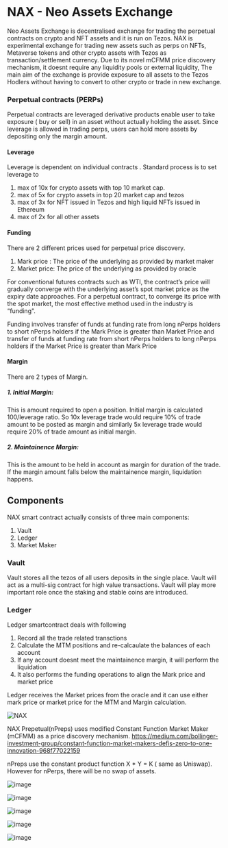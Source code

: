 # NAX - Neo Assets Exchange

Neo Assets Exchange is decentralised exchange for trading the perpetual contracts on crypto and NFT assets and it is run on Tezos.
NAX is experimental exchange for trading new assets such as perps on NFTs, Metaverse tokens and other crypto assets with Tezos as transaction/settlement currency.
Due to its novel mCFMM price discovery mechanism, it doesnt require any liquidity pools or external liquidity,
The main aim of the exchange is provide exposure to all assets to the Tezos Hodlers without having to convert to other crypto or trade in new exchange.

### Perpetual contracts (PERPs)

Perpetual contracts are leveraged derivative products enable user to take exposure ( buy or sell) in an asset without actually holding the asset.
Since leverage is allowed in trading perps, users can hold more assets by depositing only the margin amount. 



#### Leverage
Leverage is dependent on individual contracts . Standard process is to set leverage to

1. max of 10x for crypto assets with top 10 market cap. 
2. max of 5x for crypto assets in top 20 market cap and tezos
3. max of 3x for NFT issued in Tezos and high liquid NFTs issued in Ethereum
4. max of 2x for all other assets

#### Funding

There are 2 different prices used for perpetual price discovery.

1. Mark price : The price of the underlying as provided by market maker
2. Market price: The price of the underlying as provided by oracle

For conventional futures contracts such as WTI, the contract’s price will gradually converge with the underlying asset’s spot market price as the expiry date approaches. For a perpetual contract, to converge its price with the spot market, the most effective method used in the industry is “funding".

Funding involves transfer of funds at funding rate from long nPerps holders to short nPerps holders if the Mark Price is greater than Market Price and transfer of funds at funding rate from short nPerps holders to long nPerps holders if the Market Price is greater than Mark Price  

#### Margin

There are 2 types of Margin.
 ##### 1. Initial Margin: 
 
 This is amount required to open a position. Initial margin is calculated 100/leverage ratio.
 So 10x leverage trade would require 10% of trade amount to be posted as margin and similarly 5x leverage trade would require 20% of trade amount as initial margin.
 
 ##### 2. Maintainence Margin:

This is the amount to be held in account as margin for duration of the trade. If the margin amount falls below the maintainence margin, liquidation happens.


## Components

NAX smart contract actually consists of three main components:

1. Vault
2. Ledger
3. Market Maker

### Vault

Vault stores all the tezos of all users deposits in the single place. Vault will act as a multi-sig contract for high value transactions.
Vault will play more important role once the staking and stable coins are introduced.

### Ledger

Ledger smartcontract deals with following 

1. Record all the trade related transctions
2. Calculate the MTM positions and re-calcaulate the balances of each account
3. If any account doesnt meet the maintainence margin, it will perform the liquidation
4. It also performs the funding operations to align the Mark price and market price

Ledger receives the Market prices from the oracle and it can use either mark price or market price for the MTM and Margin calculation. 





![NAX ](https://user-images.githubusercontent.com/33004854/140522034-a97552c9-a425-4025-9886-32736148f6fc.png)

NAX Prepetual(nPreps) uses modified Constant Function Market Maker (mCFMM) as a price discovery mechanism. https://medium.com/bollinger-investment-group/constant-function-market-makers-defis-zero-to-one-innovation-968f77022159

nPreps use the constant product function  X * Y = K ( same as Uniswap). However for nPerps, there will be no swap of assets.


							
							

							
![image](https://user-images.githubusercontent.com/33004854/140507647-1de190cb-39b0-4c38-8b5c-a89133f88946.png)




							

							
![image](https://user-images.githubusercontent.com/33004854/140507692-cf231079-2d53-4718-b68c-4a643b6aad55.png)



							
							

							
![image](https://user-images.githubusercontent.com/33004854/140507754-9d912fe7-4d6d-4cd7-9bab-ff64e4d39bc7.png)



							

							
![image](https://user-images.githubusercontent.com/33004854/140507974-e1537d77-88cd-44e3-8a19-f697edcedbb1.png)



							

							
![image](https://user-images.githubusercontent.com/33004854/140508016-0e4e5919-44b7-45c3-9633-fa064483d888.png)


















